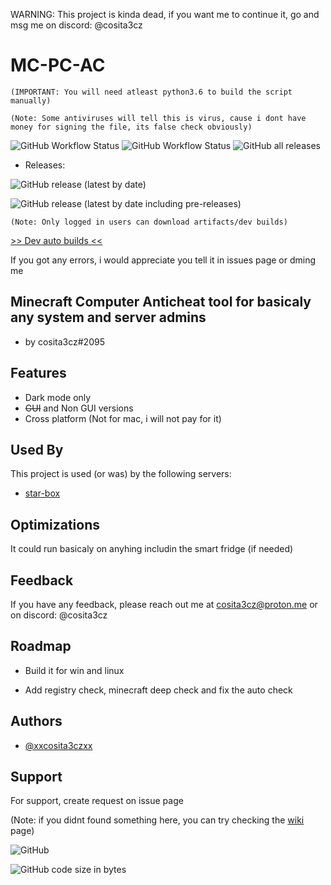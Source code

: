 WARNING: This project is kinda dead, if you want me to continue it, go and msg me on discord: @cosita3cz

# MC-PC-AC

`(IMPORTANT: You will need atleast python3.6 to build the script manually)`

`(Note: Some antiviruses will tell this is virus, cause i dont have money for signing the file, its false check obviously)`

![GitHub Workflow Status](https://img.shields.io/github/actions/workflow/status/xxcosita3czxx/mc-pc-ac/executable-package.yml?label=dev-builds&logo=python&style=for-the-badge)
![GitHub Workflow Status](https://img.shields.io/github/actions/workflow/status/xxcosita3czxx/mc-pc-ac/codeql.yml?label=irus%20check&logo=v&style=for-the-badge)
![GitHub all releases](https://img.shields.io/github/downloads/xxcosita3czxx/mc-pc-ac/total?color=green&logo=github&style=for-the-badge)

- Releases:

![GitHub release (latest by date)](https://img.shields.io/github/v/release/xxcosita3czxx/mc-pc-ac?logo=github&style=for-the-badge)

![GitHub release (latest by date including pre-releases)](https://img.shields.io/github/v/release/xxcosita3czxx/mc-pc-ac?include_prereleases&label=Dev-Builds&logo=github&style=for-the-badge)

`(Note: Only logged in users can download artifacts/dev builds)`

[>> Dev auto builds <<](https://github.com/xxcosita3czxx/MC-PC-AC/actions/workflows/executable-package.yml)

If you got any errors, i would appreciate you tell it in issues page or dming me

## Minecraft Computer Anticheat tool for basicaly any system and server admins

- by cosita3cz#2095

## Features

- Dark mode only
- ~~GUI~~ and Non GUI versions
- Cross platform (Not for mac, i will not pay for it)

## Used By

This project is used (or was) by the following servers:

- [star-box](https://discord.gg/aFEhjJMDN5)

## Optimizations

It could run basicaly on anyhing includin the smart fridge (if needed)

## Feedback

If you have any feedback, please reach out me at <cosita3cz@proton.me> or on discord: @cosita3cz

## Roadmap

- Build it for win and linux

- Add registry check, minecraft deep check and fix the auto check

## Authors

- [@xxcosita3czxx](https://www.github.com/xxcosita3cz)

## Support

For support, create request on issue page

(Note: if you didnt found something here, you can try checking the [wiki](https://github.com/xxcosita3czxx/mc-pc-ac/wiki) page)

![GitHub](https://img.shields.io/github/license/xxcosita3czxx/mc-pc-ac?logo=github&style=for-the-badge)

![GitHub code size in bytes](https://img.shields.io/github/languages/code-size/xxcosita3czxx/mc-pc-ac?logo=git&style=for-the-badge)
